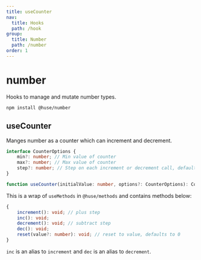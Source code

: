 ```yaml
---
title: useCounter
nav:
  title: Hooks
  path: /hook
group:
  title: Number
  path: /number
order: 1
---
```


# number

Hooks to manage and mutate number types.

```shell
npm install @huse/number
```

## useCounter

Manges number as a counter which can increment and decrement.

```typescript
interface CounterOptions {
    min?: number; // Min value of counter
    max?: number; // Max value of counter
    step?: number; // Step on each increment or decrement call, default to 1
}

function useCounter(initialValue: number, options?: CounterOptions): CounterMethods;
```

This is a wrap of `useMethods` in `@huse/methods` and contains methods below:

```typescript
{
    increment(): void; // plus step
    inc(): void;
    decrement(): void; // subtract step
    dec(): void;
    reset(value?: number): void; // reset to value, defaults to 0
}
```

`inc` is an alias to `increment` and `dec` is an alias to `decrement`.

<code src='./demo/useCounter.tsx'>
